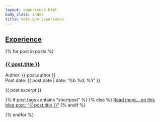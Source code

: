 ```yaml
---
layout: experience.html
body_class: index
title: Vets.gov Experience
---
```

<div id="experience" class="{{ page.id }}" role="main">
<div class="splash splash--blog">
<h2 class="va-headingflag"><a href="/experience/">Experience</a></h2>
</div>
<div class="primary">
<div class="row">
<div class="small-12 medium-8 medium-offset-4 large-offset-2 small-centered columns">
<div class="post">
<!-- This loops through the paginated posts -->
{% for post in posts %}
<h3 class="title"><a href="/{{ post.path }}">{{ post.title }}</a></h3>
<div class="meta">
<div class="post-author"><span class="sr-only">Author: </span>{{ post.author }}</div>
<div class="post-date"><span class="sr-only">Post date: </span>{{ post.date | date: '%b %d, %Y' }}</div>
</div>
<div class="post-preview">
<div class="content">

{{ post.excerpt }}

{% if post.tags contains "shortpost" %}
{% else %}
<a href="/{{ post.path }}">Read more...<span class="sr-only"> on this blog post: &ldquo;{{ post.title }}&rdquo;</span></a>
{% endif %}
</div>
</div>
{% endfor %}
</div>
</div>
</div>
</div>
</div>
